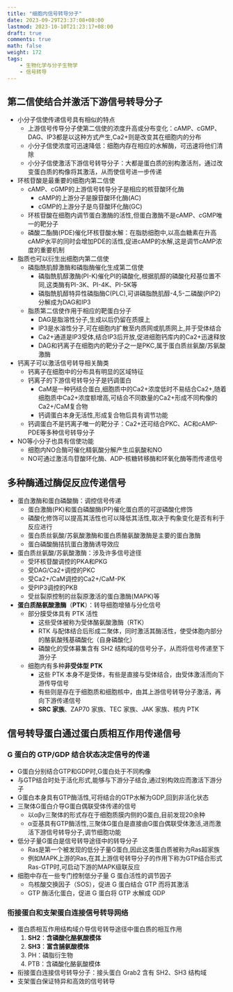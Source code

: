 ```yaml
---
title: "细胞内信号转导分子"
date: 2023-09-29T23:37:08+08:00
lastmod: 2023-10-10T21:23:17+08:00
draft: true
comments: true
math: false
weight: 172
tags:
    - 生物化学与分子生物学
    - 信号转导
---
```


## 第二信使结合并激活下游信号转导分子

- 小分子信使传递信号具有相似的特点
    - 上游信号传导分子使第二信使的浓度升高或分布变化：cAMP、cGMP、DAG、IP3都是以这种方式产生,Ca2+则是改变其在细胞内的分布
    - 小分子信使浓度可迅速降低：细胞内存在相应的水解酶，可迅速将他们清除
    - 小分子信使激活下游信号转导分子：大都是蛋白质的别构激活剂，通过改变蛋白质的构像将其激活，从而使信号进一步传递
- 环核苷酸是最重要的细胞内第二信使
    - cAMP、cGMP的上游信号转导分子是相应的核苷酸环化酶
        - cAMP的上游分子是腺苷酸环化酶(AC)
        - cGMP的上游分子是鸟苷酸环化酶(GC)
    - 环核苷酸在细胞内调节蛋白激酶的活性,但蛋白激酶不是cAMP、cGMP唯一的靶分子
    - 磷酸二酯酶(PDE)催化环核苷酸水解：在脂肪细胞中,以高血糖素在升高cAMP水平的同时会增加PDE的活性,促进cAMP的水解,这是调节cAMP浓度的重要机制
- 脂质也可以衍生出细胞内第二信使
    - 磷脂酰肌醇激酶和磷脂酶催化生成第二信使
        - 磷脂酰肌醇激酶(PI-K)催化PI的磷酸化,根据肌醇的磷酸化羟基位置不同,这类酶有PI-3K、PI-4K、PI-5K等
        - 磷脂酰肌醇特异性磷脂酶C(PLC),可讲磷脂酰肌醇-4,5-二磷酸(PIP2)分解成为DAG和IP3
    - 脂质第二信使作用于相应的靶蛋白分子
        - DAG是脂溶性分子,生成以后仍留在质膜上
        - IP3是水溶性分子,可在细胞内扩散至内质网或肌质网上,并于受体结合
        - Ca2+通道是IP3受体,结合IP3后开放,促进细胞钙库内的Ca2+迅速释放
        - DAG和钙离子在细胞内的靶分子之一是PKC,属于蛋白质丝氨酸/苏氨酸激酶
- 钙离子可以激活信号转导相关酶类
    - 钙离子在细胞中的分布具有明显的区域特征
    - 钙离子的下游信号转导分子是钙调蛋白
        - CaM是一种钙结合蛋白,细胞质中的Ca2+浓度低时不易结合Ca2+,随着细胞质中Ca2+浓度额增高,可结合不同数量的Ca2+形成不同构像的Ca2+/CaM复合物
        - 钙调蛋白本身无活性,形成复合物后具有调节功能
    - 钙调蛋白不是钙离子唯一的靶分子：Ca2+还可结合PKC、AC和cAMP-PDE等多种信号转导分子
- NO等小分子也具有信使功能
    - 细胞内NO合酶可催化精氨酸分解产生瓜氨酸和NO
    - NO可通过激活鸟苷酸环化酶、ADP-核糖转移酶和环氧化酶等而传递信号

## 多种酶通过酶促反应传递信号

- 蛋白激酶和蛋白磷酸酶：调控信号传递
    - 蛋白激酶(PK)和蛋白磷酸酶(PP)催化蛋白质的可逆磷酸化修饰
    - 磷酸化修饰可以提高其活性也可以降低其活性,取决于构象变化是否有利于反应进行
    - 蛋白质丝氨酸/苏氨酸激酶和蛋白质酪氨酸激酶是主要的蛋白激酶
    - 蛋白磷酸酶拮抗蛋白激酶诱导效应
- 蛋白质丝氨酸/苏氨酸激酶：涉及许多信号途径
    - 受环核苷酸调控的PKA和PKG
    - 受DAG/Ca2+调控的PKC
    - 受Ca2+/CaM调控的Ca2+/CaM-PK
    - 受PIP3调控的PKB
    - 受丝裂原控制的丝裂原激活的蛋白激酶(MAPK)等
- **蛋白质酪氨酸激酶**（**PTK**）：转导细胞增殖与分化信号
    - 部分膜受体具有 PTK 活性
        - 这些受体被称为受体酪氨酸激酶（RTK）
        - RTK 与配体结合后形成二聚体，同时激活其酶活性，使受体胞内部分的酪氨酸残基磷酸化（自身磷酸化）
        - 磷酸化的受体募集含有 SH2 结构域的信号分子，从而将信号传递至下游分子
    - 细胞内有多种**非受体型 PTK**
        - 这些 PTK 本身不是受体，有些是直接与受体结合，由受体激活而向下游传导信号
        - 有些则是存在于细胞质和细胞核中，由其上游信号转导分子激活，再向下游传递信号
        - **SRC 家族**、ZAP70 家族、TEC 家族、JAK 家族、核内 PTK

## 信号转导蛋白通过蛋白质相互作用传递信号

### G 蛋白的 GTP/GDP 结合状态决定信号的传递

- G蛋白分别结合GTP和GDP时,G蛋白处于不同构像
- 与GTP结合时处于活化形式,能够与下游分子结合,通过别构效应而激活下游分子
- G蛋白本身具有GTP酶活性,可将结合的GTP水解为GDP,回到非活化状态
- 三聚体G蛋白介导G蛋白偶联受体传递的信号
    - 以αβγ三聚体的形式存在于细胞质膜内侧的G蛋白,目前发现20余种
    - α亚基具有GTP酶活性,三聚体G蛋白是直接由G蛋白偶联受体激活,进而激活下游信号转导分子,调节细胞功能
- 低分子量G蛋白是信号转导途径中的转导分子
    - Ras是第一个被发现的低分子量G蛋白,因此这类蛋白质被称为Ras超家族
    - 例如MAPK上游的Ras,在其上游信号转导分子的作用下称为GTP结合形式Ras-GTP时,可启动下游的MAPK级联反应
- 细胞中存在一些专门控制低分子量 G 蛋白活性的调节因子
    - 鸟核酸交换因子（SOS），促进 G 蛋白结合 GTP 而将其激活
    - GTP 酶活化蛋白，促进 G 蛋白将 GTP 水解成 GDP

### 衔接蛋白和支架蛋白连接信号转导网络

- 蛋白质相互作用结构域介导信号转导途径中蛋白质的相互作用
    1. **SH2**：**含磷酸化酪氨酸模体**
    2. **SH3**：**富含脯氨酸模体**
    3. PH：磷脂衍生物
    4. PTB：含磷酸化酪氨酸模体
- 衔接蛋白连接信号转导分子：接头蛋白 Grab2 含有 SH2、SH3 结构域
- 支架蛋白保证特异和高效的信号转导
